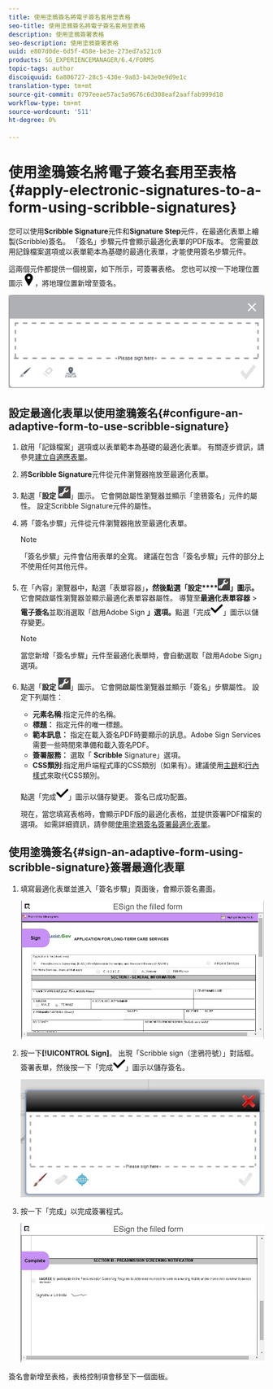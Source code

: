 ```yaml
---
title: 使用塗鴉簽名將電子簽名套用至表格
seo-title: 使用塗鴉簽名將電子簽名套用至表格
description: 使用塗鴉簽署表格
seo-description: 使用塗鴉簽署表格
uuid: e807d0de-6d5f-458e-be3e-273ed7a521c0
products: SG_EXPERIENCEMANAGER/6.4/FORMS
topic-tags: author
discoiquuid: 6a806727-28c5-430e-9a83-b43e0e9d9e1c
translation-type: tm+mt
source-git-commit: 0797eeae57ac5a9676c6d308eaf2aaffab999d18
workflow-type: tm+mt
source-wordcount: '511'
ht-degree: 0%

---
```



# 使用塗鴉簽名將電子簽名套用至表格{#apply-electronic-signatures-to-a-form-using-scribble-signatures}

您可以使用&#x200B;**Scribble Signature**&#x200B;元件和&#x200B;**Signature Step**&#x200B;元件，在最適化表單上繪製(Scribble)簽名。 「簽名」步驟元件會顯示最適化表單的PDF版本。 您需要啟用記錄檔案選項或以表單範本為基礎的最適化表單，才能使用簽名步驟元件。

這兩個元件都提供一個視窗，如下所示，可簽署表格。 您也可以按一下地理位置圖示![aem_6_3_geolocation](assets/aem_6_3_geolocation.png)，將地理位置新增至簽名。

![塗鴉符號對話方塊](assets/scribble-signature.png)

## 設定最適化表單以使用塗鴉簽名{#configure-an-adaptive-form-to-use-scribble-signature}

1. 啟用「記錄檔案」選項或以表單範本為基礎的最適化表單。 有關逐步資訊，請參見[建立自適應表單](/help/forms/using/creating-adaptive-form.md)。
1. 將&#x200B;**Scribble Signature**&#x200B;元件從元件瀏覽器拖放至最適化表單。
1. 點選「**設定** ![設定](assets/configure.png)」圖示。 它會開啟屬性瀏覽器並顯示「塗鴉簽名」元件的屬性。 設定Scribble Signature元件的屬性。
1. 將「簽名步驟」元件從元件瀏覽器拖放至最適化表單。

   >[!NOTE]
   >
   >「簽名步驟」元件會佔用表單的全寬。 建議在包含「簽名步驟」元件的部分上不使用任何其他元件。

1. 在「內容」瀏覽器中，點選「表單容器」**，然後點選「設定****![設定](assets/configure.png)」圖示。**&#x200B;它會開啟屬性瀏覽器並顯示最適化表單容器屬性。 導覽至&#x200B;**最適化表單容器** > **電子簽名**&#x200B;並取消選取「啟用Adobe Sign **」選項。**&#x200B;點選「完成![aem_6_3_forms_save](assets/aem_6_3_forms_save.png)」圖示以儲存變更。

   >[!NOTE]
   >
   >當您新增「簽名步驟」元件至最適化表單時，會自動選取「啟用Adobe Sign」選項。

1. 點選「**設定** ![設定](assets/configure.png)」圖示。 它會開啟屬性瀏覽器並顯示「簽名」步驟屬性。 設定下列屬性：

   * **元素名稱**:指定元件的名稱。
   * **標題：** 指定元件的唯一標題。
   * **範本訊息：** 指定在載入簽名PDF時要顯示的訊息。Adobe Sign Services需要一些時間來準備和載入簽名PDF。
   * **簽署服務：** 選取「 **Scribble** Signature」選項。
   * **CSS類別**:指定用戶端程式庫的CSS類別（如果有）。建議使用[主題](/help/forms/using/themes.md)和[行內樣式](/help/forms/using/inline-style-adaptive-forms.md)來取代CSS類別。

   點選「完成![aem_6_3_forms_save](assets/aem_6_3_forms_save.png)」圖示以儲存變更。 簽名已成功配置。

   現在，當您填寫表格時，會顯示PDF版的最適化表格，並提供簽署PDF檔案的選項。 如需詳細資訊，請參閱[使用塗鴉簽名簽署最適化表單](/help/forms/using/signing-forms-using-scribble.md#p-sign-an-adaptive-form-using-scribble-signature-p)。

## 使用塗鴉簽名{#sign-an-adaptive-form-using-scribble-signature}簽署最適化表單

1. 填寫最適化表單並進入「簽名步驟」頁面後，會顯示簽名畫面。

   ![EchoSign頁面的簽名畫面](assets/esignscribblesign.jpg)

1. 按一下&#x200B;**[!UICONTROL Sign]**。 出現「Scribble sign（塗鴉符號）」對話框。 簽署表單，然後按一下「完成![aem_6_3_forms_save](assets/aem_6_3_forms_save.png)」圖示以儲存簽名。

   ![塗鴉符號對話方塊](assets/scribblewidget.jpg)

1. 按一下「完成」以完成簽署程式。

   ![完成簽署程式](assets/scribblecomplete.jpg)

簽名會新增至表格，表格控制項會移至下一個面板。

